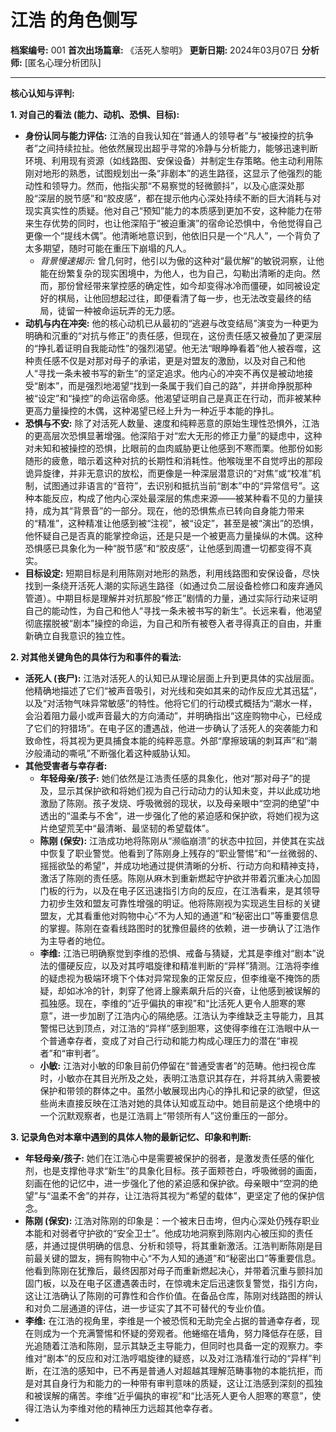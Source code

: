 # 江浩 的角色侧写

**档案编号:** 001
**首次出场篇章:** 《活死人黎明》
**更新日期:** 2024年03月07日
**分析师:** [匿名心理分析团队]

---

**核心认知与评判:**

**1. 对自己的看法 (能力、动机、恐惧、目标):**

*   **身份认同与能力评估:** 江浩的自我认知在“普通人的领导者”与“被操控的抗争者”之间持续拉扯。他依然展现出超乎寻常的冷静与分析能力，能够迅速判断环境、利用现有资源（如线路图、安保设备）并制定生存策略。他主动利用陈刚对地形的熟悉，试图规划出一条“非剧本”的逃生路径，这显示了他强烈的能动性和领导力。然而，他指尖那“不易察觉的轻微颤抖”，以及心底深处那股“深层的脱节感”和“胶皮感”，都在提示他内心深处持续不断的巨大消耗与对现实真实性的质疑。他对自己“预知”能力的本质感到更加不安，这种能力在带来生存优势的同时，也让他深陷于“被迫重演”的宿命论恐惧中，令他觉得自己更像一个“提线木偶”。他清晰地意识到，他依旧只是一个“凡人”，一个背负了太多期望，随时可能在重压下崩塌的凡人。
    *   *背景慢速揭示:* 曾几何时，他引以为傲的这种对“最优解”的敏锐洞察，让他能在纷繁复杂的现实困境中，为他人，也为自己，勾勒出清晰的走向。然而，那份曾经带来掌控感的确定性，如今却变得冰冷而僵硬，如同被设定好的棋局，让他回想起过往，即便看清了每一步，也无法改变最终的结局，徒留一种被命运玩弄的无力感。
*   **动机与内在冲突:** 他的核心动机已从最初的“逃避与改变结局”演变为一种更为明确和沉重的“对抗与修正”的责任感，但现在，这份责任感又被叠加了更深层的“挣扎着证明自我能动性”的强烈渴望。他无法“眼睁睁看着”他人被吞噬，这种责任感不仅是对那对母子的承诺，更是对盟友的激励，以及对自己和他人“寻找一条未被书写的新生”的坚定追求。他内心的冲突不再仅是被动地接受“剧本”，而是强烈地渴望“找到一条属于我们自己的路”，并拼命挣脱那种被“设定”和“操控”的命运宿命感。他渴望证明自己是真正在行动，而非被某种更高力量操控的木偶，这种渴望已经上升为一种近乎本能的挣扎。
*   **恐惧与不安:** 除了对活死人数量、速度和纯粹恶意的原始生理性恐惧外，江浩的更高层次恐惧显著增强。他深陷于对“宏大无形的修正力量”的疑虑中，这种对未知和被操控的恐惧，比眼前的血肉威胁更让他感到不寒而栗。他那份如影随形的疲惫，暗示着这种对抗的长期性和消耗性。他喉咙里不自觉哼出的那段诡异旋律，并非无意识的放松，而更像是一种深层潜意识的“对焦”或“校准”机制，试图通过非语言的“音符”，去识别和抵抗当前“剧本”中的“异常信号”。这种本能反应，构成了他内心深处最深层的焦虑来源——被某种看不见的力量挟持，成为其“背景音”的一部分。现在，他的恐惧焦点已转向自身能力带来的“精准”，这种精准让他感到被“注视”，被“设定”，甚至是被“演出”的恐惧，他怀疑自己是否真的能掌控命运，还是只是一个被更高力量操纵的木偶。这种恐惧感已具象化为一种“脱节感”和“胶皮感”，让他感到周遭一切都变得不真实。
*   **目标设定:** 短期目标是利用陈刚对地形的熟悉，利用线路图和安保设备，尽快找到一条绕开活死人潮的实际逃生路径（如通过负二层设备检修口和废弃通风管道）。中期目标是理解并对抗那股“修正”剧情的力量，通过实际行动来证明自己的能动性，为自己和他人“寻找一条未被书写的新生”。长远来看，他渴望彻底摆脱被“剧本”操控的命运，为自己和所有被卷入者寻得真正的自由，并重新确立自我意识的独立性。

**2. 对其他关键角色的具体行为和事件的看法:**

*   **活死人 (丧尸):** 江浩对活死人的认知已从理论层面上升到更具体的实战层面。他精确地描述了它们“被声音吸引，对光线和突如其来的动作反应尤其迅猛”，以及“对活物气味异常敏感”的特性。他将它们的行动模式概括为“潮水一样，会沿着阻力最小或声音最大的方向涌动”，并明确指出“这座购物中心，已经成了它们的狩猎场”。在电子区的遭遇战，他进一步确认了活死人的突袭能力和致命性，将其视为更具捕食本能的纯粹恶意。外部“摩擦玻璃的刺耳声”和“潮汐般涌动的嘶吼”不断强化着这种威胁认知。
*   **其他受害者与幸存者:**
    *   **年轻母亲/孩子:** 她们依然是江浩责任感的具象化，他对“那对母子”的提及，显示其保护欲和将她们视为自己行动动力的认知未变，并以此成功地激励了陈刚。孩子发烧、呼吸微弱的现状，以及母亲眼中“空洞的绝望”中透出的“温柔与不舍”，进一步强化了他的紧迫感和保护欲，将她们视为这片绝望荒芜中“最清晰、最坚韧的希望载体”。
    *   **陈刚 (保安):** 江浩成功地将陈刚从“濒临崩溃”的状态中拉回，并使其在实战中恢复了职业警觉。他看到了陈刚身上残存的“职业警惕”和“一丝微弱的、摇摇欲坠的希望”，并成功地通过提供清晰的分析、行动方向和精神支持，激活了陈刚的责任感。陈刚从麻木到重新燃起守护欲并带着沉重决心加固门板的行为，以及在电子区迅速指引方向的反应，在江浩看来，是其领导力初步生效和盟友可靠性增强的明证。他将陈刚视为实现逃生目标的关键盟友，尤其看重他对购物中心“不为人知的通道”和“秘密出口”等重要信息的掌握。陈刚在查看线路图时的犹豫但最终的依赖，进一步确认了江浩作为主导者的地位。
    *   **李维:** 江浩已明确察觉到李维的恐惧、戒备与猜疑，尤其是李维对“剧本”说法的僵硬反应，以及对其哼唱旋律和精准判断的“异样”猜测。江浩将李维的疑虑视为极端环境下个体对异常现象的正常反应，但李维毫不掩饰的质疑，却如冰冷的针，刺穿了他肾上腺素飙升后的兴奋，让他感到被误解的孤独感。现在，李维的“近乎偏执的审视”和“比活死人更令人胆寒的寒意”，进一步加剧了江浩内心的隔绝感。江浩认为李维缺乏主导能力，且其警惕已达到顶点，对江浩的“异样”感到胆寒，这使得李维在江浩眼中从一个普通幸存者，变成了对自己行动和能力构成心理压力的潜在“审视者”和“审判者”。
    *   **小敏:** 江浩对小敏的印象目前仍停留在“普通受害者”的范畴。他扫视仓库时，小敏亦在其目光所及之处，表明江浩意识其存在，并将其纳入需要被保护和带领的群体之中。虽然小敏展现出内心的挣扎和记录的欲望，但这些尚未直接反映在江浩对她的具体认知或互动中。她目前是这个绝境中的一个沉默观察者，也是江浩肩上“带领所有人”这份重压的一部分。

**3. 记录角色对本章中遇到的具体人物的最新记忆、印象和判断:**

*   **年轻母亲/孩子:** 她们在江浩心中是需要被保护的弱者，是激发责任感的催化剂，也是支撑他寻求“新生”的具象化目标。孩子面颊苍白，呼吸微弱的画面，刻画在他的记忆中，进一步强化了他的紧迫感和保护欲。母亲眼中“空洞的绝望”与“温柔不舍”的并存，让江浩将其视为“希望的载体”，更坚定了他的保护信念。
*   **陈刚 (保安):** 江浩对陈刚的印象是：一个被末日击垮，但内心深处仍残存职业本能和对弱者守护欲的“安全卫士”。他成功地洞察到陈刚内心被压抑的责任感，并通过提供明确的信息、分析和领导，将其重新激活。江浩判断陈刚是目前最关键的盟友，拥有购物中心“不为人知的通道”和“秘密出口”等重要信息。他看到陈刚在犹豫后，最终因那对母子而重新燃起决心，并带着沉重与颤抖加固门板，以及在电子区遭遇袭击时，在惊魂未定后迅速恢复警觉，指引方向，这让江浩确认了陈刚的可靠性和合作价值。在备品仓库，陈刚对线路图的辨认和对负二层通道的评估，进一步证实了其不可替代的专业价值。
*   **李维:** 在江浩的视角里，李维是一个被恐慌和无助完全占据的普通幸存者，现在则成为一个充满警惕和怀疑的旁观者。他蜷缩在墙角，努力降低存在感，目光追随着江浩和陈刚，显示其缺乏主导能力，但同时也具备一定的观察力。李维对“剧本”的反应和对江浩哼唱旋律的疑惑，以及对江浩精准行动的“异样”判断，在江浩的感知中，已不再是普通人对超越其理解范畴事物的本能抗拒，而是对其自身行为和能力的一种带有审判意味的质疑，这让江浩感到深刻的孤独和被误解的痛苦。李维“近乎偏执的审视”和“比活死人更令人胆寒的寒意”，使得江浩认为李维对他的精神压力远超其他幸存者。
*